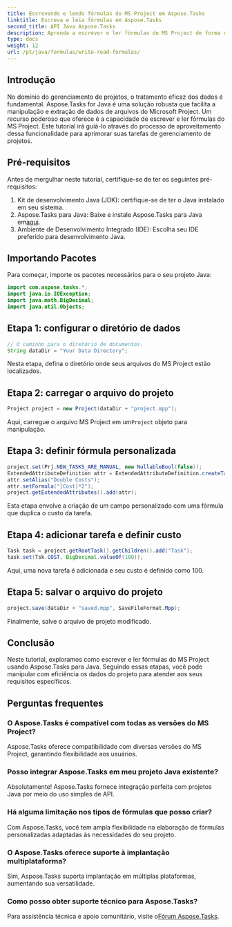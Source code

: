 ```yaml
---
title: Escrevendo e lendo fórmulas do MS Project em Aspose.Tasks
linktitle: Escreva e leia fórmulas em Aspose.Tasks
second_title: API Java Aspose.Tasks
description: Aprenda a escrever e ler fórmulas do MS Project de forma eficiente com Aspose.Tasks for Java. Aprimore suas habilidades de gerenciamento de projetos.
type: docs
weight: 12
url: /pt/java/formulas/write-read-formulas/
---
```

## Introdução
No domínio do gerenciamento de projetos, o tratamento eficaz dos dados é fundamental. Aspose.Tasks for Java é uma solução robusta que facilita a manipulação e extração de dados de arquivos do Microsoft Project. Um recurso poderoso que oferece é a capacidade de escrever e ler fórmulas do MS Project. Este tutorial irá guiá-lo através do processo de aproveitamento dessa funcionalidade para aprimorar suas tarefas de gerenciamento de projetos.
## Pré-requisitos
Antes de mergulhar neste tutorial, certifique-se de ter os seguintes pré-requisitos:
1. Kit de desenvolvimento Java (JDK): certifique-se de ter o Java instalado em seu sistema.
2.  Aspose.Tasks para Java: Baixe e instale Aspose.Tasks para Java em[aqui](https://releases.aspose.com/tasks/java/).
3. Ambiente de Desenvolvimento Integrado (IDE): Escolha seu IDE preferido para desenvolvimento Java.

## Importando Pacotes
Para começar, importe os pacotes necessários para o seu projeto Java:
```java
import com.aspose.tasks.*;
import java.io.IOException;
import java.math.BigDecimal;
import java.util.Objects;
```

## Etapa 1: configurar o diretório de dados
```java
// O caminho para o diretório de documentos.
String dataDir = "Your Data Directory";
```
Nesta etapa, defina o diretório onde seus arquivos do MS Project estão localizados.
## Etapa 2: carregar o arquivo do projeto
```java
Project project = new Project(dataDir + "project.mpp");
```
Aqui, carregue o arquivo MS Project em um`Project` objeto para manipulação.
## Etapa 3: definir fórmula personalizada
```java
project.set(Prj.NEW_TASKS_ARE_MANUAL, new NullableBool(false));
ExtendedAttributeDefinition attr = ExtendedAttributeDefinition.createTaskDefinition(CustomFieldType.Text, ExtendedAttributeTask.Text1, "Custom");
attr.setAlias("Double Costs");
attr.setFormula("[Cost]*2");
project.getExtendedAttributes().add(attr);
```
Esta etapa envolve a criação de um campo personalizado com uma fórmula que duplica o custo da tarefa.
## Etapa 4: adicionar tarefa e definir custo
```java
Task task = project.getRootTask().getChildren().add("Task");
task.set(Tsk.COST, BigDecimal.valueOf(100));
```
Aqui, uma nova tarefa é adicionada e seu custo é definido como 100.
## Etapa 5: salvar o arquivo do projeto
```java
project.save(dataDir + "saved.mpp", SaveFileFormat.Mpp);
```
Finalmente, salve o arquivo de projeto modificado.

## Conclusão
Neste tutorial, exploramos como escrever e ler fórmulas do MS Project usando Aspose.Tasks para Java. Seguindo essas etapas, você pode manipular com eficiência os dados do projeto para atender aos seus requisitos específicos.
## Perguntas frequentes
### O Aspose.Tasks é compatível com todas as versões do MS Project?
Aspose.Tasks oferece compatibilidade com diversas versões do MS Project, garantindo flexibilidade aos usuários.
### Posso integrar Aspose.Tasks em meu projeto Java existente?
Absolutamente! Aspose.Tasks fornece integração perfeita com projetos Java por meio do uso simples de API.
### Há alguma limitação nos tipos de fórmulas que posso criar?
Com Aspose.Tasks, você tem ampla flexibilidade na elaboração de fórmulas personalizadas adaptadas às necessidades do seu projeto.
### O Aspose.Tasks oferece suporte à implantação multiplataforma?
Sim, Aspose.Tasks suporta implantação em múltiplas plataformas, aumentando sua versatilidade.
### Como posso obter suporte técnico para Aspose.Tasks?
 Para assistência técnica e apoio comunitário, visite o[Fórum Aspose.Tasks](https://forum.aspose.com/c/tasks/15).